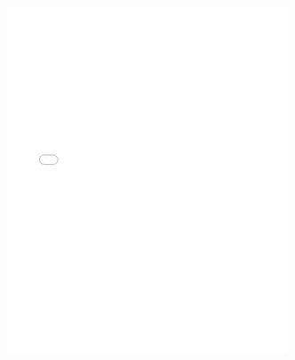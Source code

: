 <p></p>
<div class = "container" align = "center">
<embed src="/content/research/afrl/poster.pdf" type="application/pdf" style="width:100%; height:620px" />
</div>

<!-- <object data="/content/research/afrl/Probabilistically_Conservative_Paper.pdf" type="application/pdf" width="100%" height="100%">
    <p>It appears you don't have a PDF plugin for this browser.
    No biggie... you can <a href="/content/research/afrl/Probabilistically_Conservative_Paper.pdf">click here to
    download the PDF file.</a></p>
</object> -->